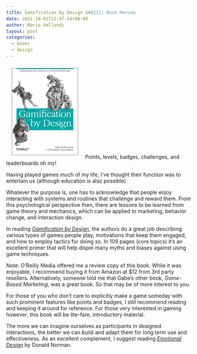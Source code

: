 ```yaml
---
title: Gamification by Design &#8211; Book Review
date: 2011-10-01T11:47:54+00:00
author: Mario Vellandi
layout: post
categories:
  - books
  - design
---
```

<img class="alignleft size-full wp-image-7271" style="margin: 10px 15px;" src="../images/wp-content/uploads/2011/10/gamification-by-design-book-review.gif" alt="gamification-by-design-book-review" width="180" height="236" /> Points, levels, badges, challenges, and leaderboards oh my!

Having played games much of my life, I&#8217;ve thought their function was to entertain us (although education is also possible).

Whatever the purpose is, one has to acknowledge that people enjoy interacting with systems and routines that challenge and reward them. From this psychological perspective then, there are lessons to be learned from game theory and mechanics, which can be applied to marketing, behavior change, and interaction design.

In reading [_Gamification by Design_](http://www.amazon.com/gp/product/1449397670/ref=as_li_ss_tl?ie=UTF8&tag=melodinmarke-20&linkCode=as2&camp=217145&creative=399373&creativeASIN=1449397670), the authors do a great job describing various types of games people play, motivations that keep them engaged, and how to employ tactics for doing so. In 109 pages (core topics) it&#8217;s an excellent primer that will help dispel many myths and biases against using game techniques.

Note: O&#8217;Reilly Media offered me a review copy of this book. While it was enjoyable, I recommend buying it from Amazon at $12 from 3rd party resellers. Alternatively, someone told me that Gabe&#8217;s other book, _Game-Based Marketing_, was a great book. So that may be of more interest to you.

For those of you who don&#8217;t care to explicitly make a game someday with such prominent features like points and badges, I still recommend reading and keeping it around for reference. For those very interested in gaming however, this book will be lite-fare, introductory material.

The more we can imagine ourselves as participants in designed interactions, the better we can build and adapt them for long term use and effectiveness. As an excellent complement, I suggest reading [_Emotional Design_](http://www.amazon.com/gp/product/0465051367/ref=as_li_ss_tl?ie=UTF8&tag=melodinmarke-20&linkCode=as2&camp=217145&creative=399369&creativeASIN=0465051367) by Donald Norman.

